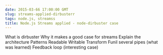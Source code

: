 ```yaml
---
date: 2015-03-66 17:00:00 GMT
slug: streams-applied-dirbusterr 
tags: node.js, streamss
title: Node.js Streams applied - node-dirbuster case
---
```



What is dirbuster
Why it makes a good case for streams
Explain the architecture 
Patterns
Readable 
Writable
Transform
Funil
several pipes (what was learned)
Feedback loop (interesting case)
